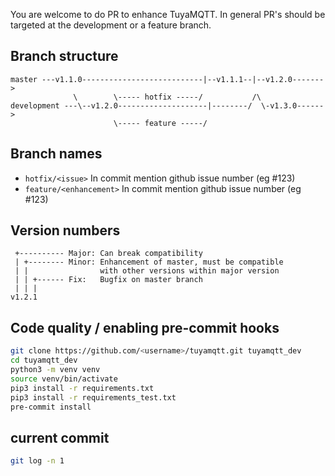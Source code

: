 You are welcome to do PR to enhance TuyaMQTT. In general PR's should be targeted at the development or a feature branch.

Branch structure
----------------
```
master ---v1.1.0---------------------------|--v1.1.1--|--v1.2.0------->
              \        \----- hotfix -----/           /\
development ---\--v1.2.0--------------------|--------/  \-v1.3.0------>
                       \----- feature -----/
```

Branch names
-----------------
* `hotfix/<issue>`        In commit mention github issue number (eg #123)
* `feature/<enhancement>` In commit mention github issue number (eg #123)

Version numbers
-----------------
```
 +---------- Major: Can break compatibility
 | +-------- Minor: Enhancement of master, must be compatible 
 | |                with other versions within major version
 | | +------ Fix:   Bugfix on master branch
 | | |
v1.2.1
```


Code quality / enabling pre-commit hooks
-----------------
```bash
git clone https://github.com/<username>/tuyamqtt.git tuyamqtt_dev
cd tuyamqtt_dev
python3 -m venv venv
source venv/bin/activate
pip3 install -r requirements.txt
pip3 install -r requirements_test.txt
pre-commit install
```

current commit
--------------
```bash
git log -n 1
```